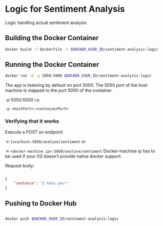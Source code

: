 # Logic for Sentiment Analysis

Logic handling actual sentiment analysis

## Building the Docker Container

``` bash
docker build -f Dockerfile -t $DOCKER_USER_ID/sentiment-analysis-logic .
```

## Running the Docker Container

``` bash
docker run -d -p 5050:5000 $DOCKER_USER_ID/sentiment-analysis-logic
```

The app is listening by default on port 5000. The 5050 port of the host machine is mapped to the port 5000 of the container.

-p 5050:5000 i.e.

```-p <hostPort>:<containerPort>```

### Verifying that it works

Execute a POST on endpoint

-> `localhost:5050/analyse/sentiment` or

-> `<docker-machine ip>:5050/analyse/sentiment` Docker-machine ip has to be used if your OS doesn't provide native docker support.

Request body:

``` json

{
    "sentence": "I hate you!"
}

```

## Pushing to Docker Hub

``` bash

docker push $DOCKER_USER_ID/sentiment-analysis-logic

```
